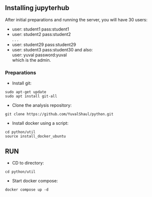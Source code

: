 ## Installing jupyterhub

After initial preparations and running the server, you will have 30 users:
- user: student1  pass:student1
- user: student2  pass:student2  
. . .  
- user: student29  pass:student29
- user: student3  pass:student30
and also:  
user: yuval password:yuval  
which is the admin.  


### Preparations

- Install git:
```
sudo apt-get update
sudo apt install git-all
```
- Clone the analysis repository:
```
git clone https://github.com/YuvalShaul/python.git
```
- Install docker using a script:
```
cd python/util
source install_docker_ubuntu
```

## RUN
- CD to directory:
```
cd python/util
```
- Start docker compose:
```
docker compose up -d
```

